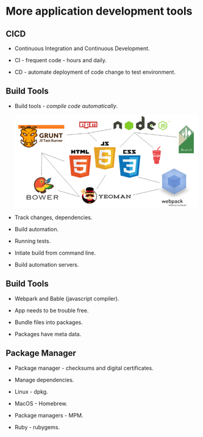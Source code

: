 # More application development tools

## CICD

* Continuous Integration and Continuous Development.

* CI - frequent code - hours and daily.

* CD - automate deployment of code change to test environment.

## Build Tools

* Build tools - *compile code automatically*.

  ![front-end-tools](/assets/front-end-tools.png)

* Track changes, dependencies.

* Build automation.

* Running tests.

* Intiate build from command line.

* Build automation servers.

## Build Tools

 * Webpark and Bable (javascript compiler).

* App needs to be trouble free.

* Bundle files into packages.

* Packages have meta data.

## Package Manager

* Package manager - checksums and digital certificates.

* Manage dependencies.

* Linux - dpkg.

* MacOS - Homebrew.

* Package managers - MPM.

* Ruby - rubygems.
